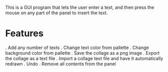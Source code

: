 This is a GUI program that lets the user enter a text, and then press the mouse on any part of the panel to insert the text.
# Features
. Add any number of texts
. Change text color from pallette 
. Change background color from pallette
. Save the collage as a png image
. Export the collage as a text file
. Import a collage text file and have it automatically redrawn
. Undo
. Remove all contents from the panel
